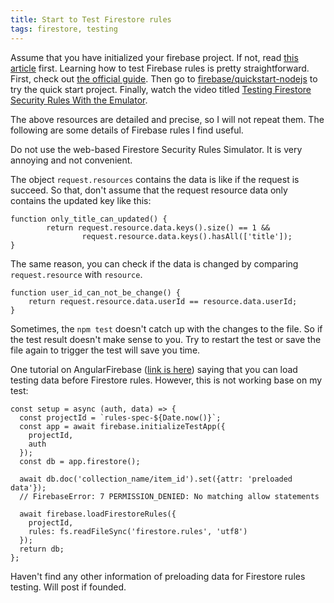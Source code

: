 ```yaml
---
title: Start to Test Firestore rules
tags: firestore, testing
---
```


Assume that you have initialized your firebase project. If not, read [this article](https://firebase.google.com/docs/hosting/quickstart) first. Learning how to test Firebase rules is pretty straightforward. First, check out [the official guide](https://firebase.google.com/docs/firestore/security/test-rules-emulator). Then go to [firebase/quickstart-nodejs](https://github.com/firebase/quickstart-nodejs/tree/master/firestore-emulator/javascript-quickstart) to try the quick start project. Finally, watch the video titled [Testing Firestore Security Rules With the Emulator](https://angularfirebase.com/lessons/testing-firestore-security-rules-with-the-emulator/).

The above resources are detailed and precise, so I will not repeat them. The following are some details of Firebase rules I find useful.

Do not use the web-based Firestore Security Rules Simulator. It is very annoying and not convenient.

The object `request.resources` contains the data is like if the request is succeed. So that, don't assume that the request resource data only contains the updated key like this:

```
function only_title_can_updated() {
        return request.resource.data.keys().size() == 1 &&
                request.resource.data.keys().hasAll(['title']);
}
```

The same reason, you can check if the data is changed by comparing `request.resource` with `resource`.

```
function user_id_can_not_be_change() {
	return request.resource.data.userId == resource.data.userId;
}
```

Sometimes, the `npm test` doesn't catch up with the changes to the file. So if the test result doesn't make sense to you. Try to restart the test or save the file again to trigger the test will save you time.

One tutorial on AngularFirebase ([link is here](https://angularfirebase.com/lessons/testing-firestore-security-rules-with-the-emulator/)) saying that you can load testing data before Firestore rules. However, this is not working base on my test:

```
const setup = async (auth, data) => {
  const projectId = `rules-spec-${Date.now()}`;
  const app = await firebase.initializeTestApp({
    projectId,
    auth
  });
  const db = app.firestore();

  await db.doc('collection_name/item_id').set({attr: 'preloaded data'}); 
  // FirebaseError: 7 PERMISSION_DENIED: No matching allow statements

  await firebase.loadFirestoreRules({
    projectId,
    rules: fs.readFileSync('firestore.rules', 'utf8')
  });
  return db;
};
```

Haven't find any other information of preloading data for Firestore rules testing. Will post if founded.